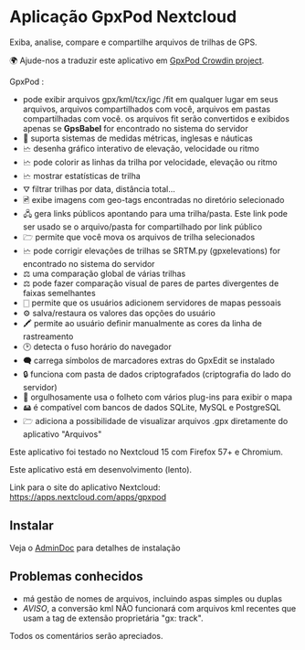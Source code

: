 # Aplicação GpxPod Nextcloud

Exiba, analise, compare e compartilhe arquivos de trilhas de GPS.

🌍 Ajude-nos a traduzir este aplicativo em [GpxPod Crowdin project](https://crowdin.com/project/gpxpod).

GpxPod :

* pode exibir arquivos gpx/kml/tcx/igc /fit em qualquer lugar em seus arquivos, arquivos compartilhados com você, arquivos em pastas compartilhadas com você. os arquivos fit serão convertidos e exibidos apenas se **GpsBabel** for encontrado no sistema do servidor
* 📏 suporta sistemas de medidas métricas, inglesas e náuticas
* 🗠 desenha gráfico interativo de elevação, velocidade ou ritmo
* 🗠 pode colorir as linhas da trilha por velocidade, elevação ou ritmo
* 🗠 mostrar estatísticas de trilha
* ⛛ filtrar trilhas por data, distância total...
* 🖻 exibe imagens com geo-tags encontradas no diretório selecionado
* 🖧 gera links públicos apontando para uma trilha/pasta. Este link pode ser usado se o arquivo/pasta for compartilhado por link público
* 🗁 permite que você mova os arquivos de trilha selecionados
* 🗠 pode corrigir elevações de trilhas se SRTM.py (gpxelevations) for encontrado no sistema do servidor
* ⚖ uma comparação global de várias trilhas
* ⚖ pode fazer comparação visual de pares de partes divergentes de faixas semelhantes
* 🀆 permite que os usuários adicionem servidores de mapas pessoais
* ⚙ salva/restaura os valores das opções do usuário
* 🖍 permite ao usuário definir manualmente as cores da linha de rastreamento
* 🕑 detecta o fuso horário do navegador
* 🗬 carrega símbolos de marcadores extras do GpxEdit se instalado
* 🔒 funciona com pasta de dados criptografados (criptografia do lado do servidor)
* 🍂 orgulhosamente usa o folheto com vários plug-ins para exibir o mapa
* 🖴 é compatível com bancos de dados SQLite, MySQL e PostgreSQL
* 🗁 adiciona a possibilidade de visualizar arquivos .gpx diretamente do aplicativo "Arquivos"

Este aplicativo foi testado no Nextcloud 15 com Firefox 57+ e Chromium.

Este aplicativo está em desenvolvimento (lento).

Link para o site do aplicativo Nextcloud: https://apps.nextcloud.com/apps/gpxpod

## Instalar

Veja o [AdminDoc](https://gitlab.com/eneiluj/gpxpod-oc/wikis/admindoc) para detalhes de instalação

## Problemas conhecidos

* má gestão de nomes de arquivos, incluindo aspas simples ou duplas
* *AVISO*, a conversão kml NÃO funcionará com arquivos kml recentes que usam a tag de extensão proprietária "gx: track".

Todos os comentários serão apreciados.
